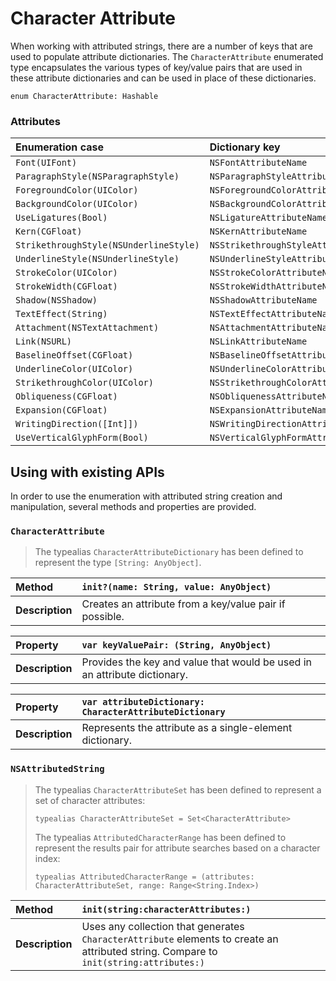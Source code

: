 Character Attribute
===================

When working with attributed strings, there are a number of keys that are used to populate attribute dictionaries.  The `CharacterAttribute` enumerated type encapsulates the various types of key/value pairs that are used in these attribute dictionaries and can be used in place of these dictionaries.

`enum CharacterAttribute: Hashable`

### Attributes

| Enumeration case | Dictionary key |
|:-----------------|:---------------|
| `Font(UIFont)` | `NSFontAttributeName` |
| `ParagraphStyle(NSParagraphStyle)` | `NSParagraphStyleAttributeName` |
| `ForegroundColor(UIColor)` | `NSForegroundColorAttributeName` |
| `BackgroundColor(UIColor)` | `NSBackgroundColorAttributeName` |
| `UseLigatures(Bool)` | `NSLigatureAttributeName` |
| `Kern(CGFloat)` | `NSKernAttributeName` |
| `StrikethroughStyle(NSUnderlineStyle)` | `NSStrikethroughStyleAttributeName` |
| `UnderlineStyle(NSUnderlineStyle)` | `NSUnderlineStyleAttributeName` |
| `StrokeColor(UIColor)` | `NSStrokeColorAttributeName` |
| `StrokeWidth(CGFloat)` | `NSStrokeWidthAttributeName` |
| `Shadow(NSShadow)` | `NSShadowAttributeName` |
| `TextEffect(String)` | `NSTextEffectAttributeName` |
| `Attachment(NSTextAttachment)` | `NSAttachmentAttributeName` |
| `Link(NSURL)` | `NSLinkAttributeName` |
| `BaselineOffset(CGFloat)` | `NSBaselineOffsetAttributeName` |
| `UnderlineColor(UIColor)` | `NSUnderlineColorAttributeName` |
| `StrikethroughColor(UIColor)` | `NSStrikethroughColorAttributeName` |
| `Obliqueness(CGFloat)` | `NSObliquenessAttributeName` |
| `Expansion(CGFloat)` | `NSExpansionAttributeName` |
| `WritingDirection([Int]])` | `NSWritingDirectionAttributeName` |
| `UseVerticalGlyphForm(Bool)` | `NSVerticalGlyphFormAttributeName` |


## Using with existing APIs

In order to use the enumeration with attributed string creation and manipulation, several methods and properties are provided.

### `CharacterAttribute`
> The typealias `CharacterAttributeDictionary` has been defined to represent the type `[String: AnyObject]`.

| Method | `init?(name: String, value: AnyObject)` |
|:--|:--|
| **Description** | Creates an attribute from a key/value pair if possible. |

| Property | `var keyValuePair: (String, AnyObject)` |
|:--|:--|
| **Description** | Provides the key and value that would be used in an attribute dictionary. |

| Property | `var attributeDictionary: CharacterAttributeDictionary` |
|:--|:--|
| **Description** | Represents the attribute as a single-element dictionary. |


### `NSAttributedString`
> The typealias `CharacterAttributeSet` has been defined to represent a set of character attributes:
>
> `typealias CharacterAttributeSet = Set<CharacterAttribute>`
>
> The typealias `AttributedCharacterRange` has been defined to represent the results pair for attribute searches based on a character index:
>
> `typealias AttributedCharacterRange = (attributes: CharacterAttributeSet, range: Range<String.Index>)`


| Method | `init(string:characterAttributes:)` |
|:-------|:------------------------------------|
| **Description** | Uses any collection that generates `CharacterAttribute` elements to create an attributed string.  Compare to `init(string:attributes:)`|
